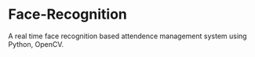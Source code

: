 # Face-Recognition
A real time face recognition based attendence management system using Python, OpenCV.

